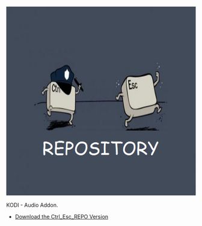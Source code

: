 ![I Love Electronic](icon.png)

KODI - Audio Addon.



* [Download the Ctrl_Esc_REPO Version](https://bit.ly/3gtnPMH)



